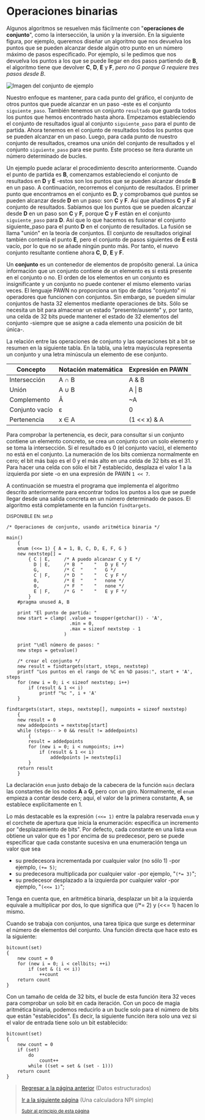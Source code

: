 # Operaciones binarias
Algunos algoritmos se resuelven más fácilmente con "**operaciones de conjunto**", como la intersección, la unión y la inversión. En la siguiente figura, por ejemplo, queremos diseñar un algoritmo que nos devuelva los puntos que se pueden alcanzar desde algún otro punto en un número máximo de pasos especificado. Por ejemplo, si le pedimos que nos devuelva los puntos a los que se puede llegar en dos pasos partiendo de **B**, el algoritmo tiene que devolver **C**, **D**, **E** y **F**, *pero no G porque G requiere tres pasos desde B*.

![Imagen del conjunto de ejemplo](https://i.ibb.co/m9Dq7x2/image.png)

Nuestro enfoque es mantener, para cada punto del gráfico, el conjunto de otros puntos que puede alcanzar en un paso -este es el conjunto `siguiente_paso`. También tenemos un conjunto `resultado` que guarda todos los puntos que hemos encontrado hasta ahora. Empezamos estableciendo el conjunto de resultados igual al conjunto `siguiente_paso` para el punto de partida. Ahora tenemos en el conjunto de resultados todos los puntos que se pueden alcanzar en un paso. Luego, para cada punto de nuestro conjunto de resultados, creamos una unión del conjunto de resultados y el conjunto `siguiente_paso` para ese punto. Este proceso se itera durante un número determinado de bucles.

Un ejemplo puede aclarar el procedimiento descrito anteriormente. Cuando el punto de partida es **B**, comenzamos estableciendo el conjunto de resultados en **D** y **E** -estos son los puntos que se pueden alcanzar desde **B** en un paso. A continuación, recorremos el conjunto de resultados. El primer punto que encontramos en el conjunto es **D**, y comprobamos qué puntos se pueden alcanzar desde **D** en un paso: son **C** y **F**. Así que añadimos **C** y **F** al conjunto de resultados. Sabíamos que los puntos que se pueden alcanzar desde **D** en un paso son **C** y **F**, porque **C** y **F** están en el conjunto `siguiente_paso` para **D**. Así que lo que hacemos es fusionar el conjunto siguiente_paso para el punto **D** en el conjunto de resultados. La fusión se llama "unión" en la teoría de conjuntos. El conjunto de resultados original también contenía el punto **E**, pero el conjunto de pasos siguientes de **E** está vacío, por lo que no se añade ningún punto más. Por tanto, el nuevo conjunto resultante contiene ahora **C**, **D**, **E** y **F**.

Un **conjunto** es un contenedor de elementos de propósito general. La única información que un conjunto contiene de un elemento es si está presente en el conjunto o no. El orden de los elementos en un conjunto es insignificante y un conjunto no puede contener el mismo elemento
varias veces. El lenguaje PAWN no proporciona un tipo de datos "conjunto" ni operadores que funcionen con conjuntos. Sin embargo, se pueden simular conjuntos de hasta 32 elementos mediante operaciones de bits. Sólo se necesita un bit para almacenar un estado "presente/ausente" y, por tanto, una celda de 32 bits puede mantener el estado de 32 elementos del conjunto -siempre que se asigne a cada elemento una posición de bit única-.

La relación entre las operaciones de conjunto y las operaciones bit a bit se resumen en la siguiente tabla. En la tabla, una letra mayúscula representa un conjunto y una letra minúscula un elemento de ese conjunto.

| Concepto | Notación matemática | Expresión en PAWN |
| --- | --- | --- |
| Intersección | A ∩ B | A & B |
| Unión | A ∪ B | A \| B |
| Complemento | Ā | ~A
| Conjunto vacío | ɛ | 0 |
| Pertenencia | x ∈ A | (1 << x) & A |

Para comprobar la pertenencia, es decir, para consultar si un conjunto contiene un elemento concreto, se crea un conjunto con un solo elemento y se toma la intersección. Si el resultado es 0 (el conjunto vacío), el elemento no está en el conjunto. La numeración de los bits comienza normalmente en cero; el bit más bajo es el 0 y el más alto en una celda de 32 bits es el 31. Para hacer una celda con sólo el bit 7 establecido, desplaza el valor 1 a la izquierda por siete -o en una expresión de PAWN `1 << 7`.

A continuación se muestra el programa que implementa el algoritmo descrito anteriormente para encontrar todos los puntos a los que se puede llegar desde una salida concreta en un número determinado de pasos. El algoritmo está completamente en la función `findtargets`.

<sub>DISPONIBLE EN: set.p</sub>
```pawn
/* Operaciones de conjunto, usando aritmética binaria */

main()
    {
    enum (<<= 1) { A = 1, B, C, D, E, F, G }
    new nextstep[] =
        { C | E,     /* A puedo alcanzar C y E */
          D | E,     /* B  "    "   D y E */
          G,         /* C  "    "   G */
          C | F,     /* D  "    "   C y F */
          0,         /* E  "    "   none */
          0,         /* F  "    "   none */
          E | F,     /* G  "    "   E y F */
        }
    #pragma unused A, B

    print "El punto de partida: "
    new start = clamp( .value = toupper(getchar()) - 'A',
                       .min = 0,
                       .max = sizeof nextstep - 1
                     )

    print "\nEl número de pasos: "
    new steps = getvalue()

    /* crear el conjunto */
    new result = findtargets(start, steps, nextstep)
    printf "Los puntos en el rango de %C en %D pasos:", start + 'A', steps
    for (new i = 0; i < sizeof nextstep; i++)
        if (result & 1 << i)
            printf "%c ", i + 'A'
    }

findtargets(start, steps, nextstep[], numpoints = sizeof nextstep)
    {
    new result = 0
    new addedpoints = nextstep[start]
    while (steps-- > 0 && result != addedpoints)
        {
        result = addedpoints
        for (new i = 0; i < numpoints; i++)
            if (result & 1 << i)
                addedpoints |= nextstep[i]
        }
    return result
    }
```

La declaración `enum` justo debajo de la cabecera de la función `main` declara las constantes de los nodos **A** a **G**, pero con un giro. Normalmente, el `enum` empieza a contar desde cero; aquí, el valor de la primera constante, **A**, se establece explícitamente en 1. 

Lo más destacable es la expresión `(<<= 1)` entre la palabra reservada `enum` y el corchete de apertura que inicia la enumeración: especifica un incremento por "desplazamiento de bits". Por defecto, cada constante en una lista `enum` obtiene un valor que es 1 por encima de su predecesor, pero se puede especificar que cada constante sucesiva en una enumeración tenga un valor que sea

 - su predecesora incrementada por cualquier valor (no sólo 1) -por ejemplo, `(+= 5)`;
 - su predecesora multiplicada por cualquier valor -por ejemplo, "`(*= 3)`";
 - su predecesor desplazado a la izquierda por cualquier valor -por ejemplo, "`(<<= 1)`";

Tenga en cuenta que, en aritmética binaria, desplazar un bit a la izquierda equivale a multiplicar por dos, lo que significa que (/*= 2) y (<<= 1) hacen lo mismo.

Cuando se trabaja con conjuntos, una tarea típica que surge es determinar el número de elementos del conjunto. Una función directa que hace esto es la siguiente:

```pawn
bitcount(set)
{
    new count = 0
    for (new i = 0; i < cellbits; ++i)
        if (set & (i << i))
            ++count
    return count
}
```

Con un tamaño de celda de 32 bits, el bucle de esta función itera 32 veces para comprobar un solo bit en cada iteración. Con un poco de magia aritmética binaria, podemos reducirlo a un bucle solo para el número de bits que están "establecidos".
Es decir, la siguiente función itera solo una vez si el valor de entrada tiene solo un bit establecido:

```pawn
bitcount(set)
{
    new count = 0
    if (set)
        do
            count++
        while ((set = set & (set - 1)))
    return count
}
```

> [Regresar a la página anterior](06-datos-estructurados.md) (Datos estructurados)
>
> [Ir a la siguiente página](08-una-calculadora-npi-simple.md) (Una calculadora NPI simple)
>
> <sub>[Subir al principio de esta página](#operaciones-binarias)</sub>